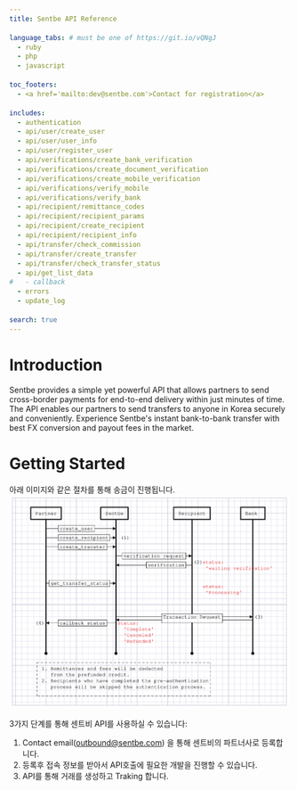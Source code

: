 ```yaml
---
title: Sentbe API Reference

language_tabs: # must be one of https://git.io/vQNgJ
  - ruby
  - php
  - javascript

toc_footers:
  - <a href='mailto:dev@sentbe.com'>Contact for registration</a>

includes:
  - authentication
  - api/user/create_user
  - api/user/user_info
  - api/user/register_user
  - api/verifications/create_bank_verification
  - api/verifications/create_document_verification
  - api/verifications/create_mobile_verification
  - api/verifications/verify_mobile
  - api/verifications/verify_bank
  - api/recipient/remittance_codes
  - api/recipient/recipient_params
  - api/recipient/create_recipient
  - api/recipient/recipient_info
  - api/transfer/check_commission
  - api/transfer/create_transfer
  - api/transfer/check_transfer_status
  - api/get_list_data
#   - callback
  - errors
  - update_log

search: true
---
```


# Introduction
Sentbe provides a simple yet powerful API that allows partners to send cross-border payments for end-to-end delivery within just minutes of time.
The API enables our partners to send transfers to anyone in Korea securely and conveniently. Experience Sentbe's instant bank-to-bank transfer with best FX conversion and payout fees in the market.


# Getting Started
아래 이미지와 같은 절차를 통해 송금이 진행됩니다.
![Image](./images/api_graph.svg)

3가지 단계를 통해 센트비 API를 사용하실 수 있습니다:

1. Contact email(<a href="mailto:contact@sentbe.com">outbound@sentbe.com</a>) 을 통해 센트비의 파트너사로 등록합니다.
2. 등록후 접속 정보를 받아서 API호출에 필요한 개발을 진행할 수 있습니다.
3. API를 통해 거래를 생성하고 Traking 합니다.

